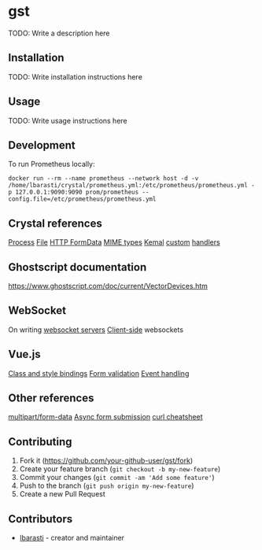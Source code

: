 # gst

TODO: Write a description here

## Installation

TODO: Write installation instructions here

## Usage

TODO: Write usage instructions here

## Development
To run Prometheus locally:
```
docker run --rm --name prometheus --network host -d -v /home/lbarasti/crystal/prometheus.yml:/etc/prometheus/prometheus.yml -p 127.0.0.1:9090:9090 prom/prometheus --config.file=/etc/prometheus/prometheus.yml
```

## Crystal references
[Process](https://crystal-lang.org/api/0.30.1/Process.html#pid:LibC::PidT-class-method)
[File](https://crystal-lang.org/api/0.30.1/File.html)
[HTTP FormData](https://crystal-lang.org/api/0.30.0/HTTP/FormData.html)
[MIME types](https://crystal-lang.org/api/0.27.1/MIME.html#DEFAULT_TYPES)
[Kemal](https://github.com/kemalcr/kemal/blob/v0.23.0/src/kemal/config.cr) [custom](https://github.com/kemalcr/kemal/blob/master/src/kemal/helpers/helpers.cr#L17) [handlers](https://github.com/kemalcr/kemal/blob/dcffd7b3f9c89a0847df95319db00912fb194595/spec/exception_handler_spec.cr)

## Ghostscript documentation
https://www.ghostscript.com/doc/current/VectorDevices.htm

## WebSocket
On writing [websocket servers](https://developer.mozilla.org/en-US/docs/Web/API/WebSockets_API/Writing_WebSocket_servers)
[Client-side](https://developer.mozilla.org/en-US/docs/Web/API/WebSocket) websockets

## Vue.js
[Class and style bindings](https://vuejs.org/v2/guide/class-and-style.html)
[Form validation](https://vuejs.org/v2/cookbook/form-validation.html)
[Event handling](https://vuejs.org/v2/guide/events.html)

## Other references
[multipart/form-data](https://www.microfocus.com/documentation/idol/IDOL_12_0/MediaServer/Guides/html/English/Content/Shared_Admin/_ADM_POST_requests.htm)
[Async form submission](https://pqina.nl/blog/async-form-posts-with-a-couple-lines-of-vanilla-javascript/)
[curl cheatsheet](https://jvns.ca/images/curl.jpeg)

## Contributing

1. Fork it (<https://github.com/your-github-user/gst/fork>)
2. Create your feature branch (`git checkout -b my-new-feature`)
3. Commit your changes (`git commit -am 'Add some feature'`)
4. Push to the branch (`git push origin my-new-feature`)
5. Create a new Pull Request

## Contributors

- [lbarasti](https://github.com/lbarasti) - creator and maintainer
